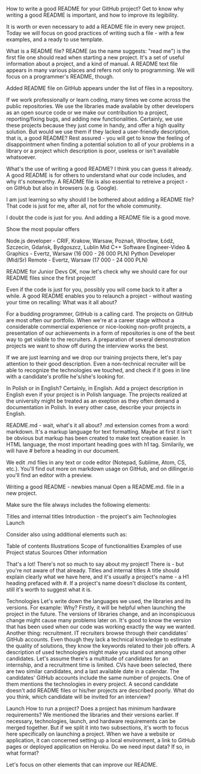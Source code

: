 How to write a good README for your GitHub project?
Get to know why writing a good README is important, and how to improve its legibility.

It is worth or even necessary to add a README file in every new project. Today we will focus on good practices of writing such a file - with a few examples, and a ready to use template.

What is a README file?
README (as the name suggests: "read me") is the first file one should read when starting a new project. It's a set of useful information about a project, and a kind of manual. A README text file appears in many various places and refers not only to programming. We will focus on a programmer's README, though. 

Added README file on GitHub appears under the list of files in a repository. 

If we work professionally or learn coding, many times we come across the public repositories. We use the libraries made available by other developers as an open source code or we make our contribution to a project, reporting/fixing bugs, and adding new functionalities. Certainly, we use these projects because they just come in handy, and offer a high quality solution. But would we use them if they lacked a user-friendly description, that is, a good README? 
Rest assured - you will get to know the feeling of disappointment when finding a potential solution to all of your problems in a library or a project which description is poor, useless or isn't available whatsoever. 


What's the use of writing a good README?
I think you can guess it already. A good README is for others to understand what our code includes, and why it's noteworthy. A README file is also essential to retreive a project - on GitHub but also in browsers (e.g. Google). 

I am just learning so why should I be bothered about adding a README file? That code is just for me, after all, not for the whole community.

I doubt the code is just for you. And adding a README file is a good move.

Show the most popular offers

Node.js developer - CRIF, Krakow, Warsaw, Poznań, Wrocław, Łódź, Szczecin, Gdańsk, Bydgoszcz, Lublin
Mid C++ Software Engineer-Video & Graphics - Evertz, Warsaw (16 000 - 26 000 PLN)
Python Developer (Mid/Sr) Remote - Evertz, Warsaw (17 000 - 24 000 PLN)

README for Junior Devs
OK, now let's check why we should care for our README files since the first project!

Even if the code is just for you, possibly you will come back to it after a while. A good README enables you to relaunch a project - without wasting your time on recalling: What was it all about? 

For a budding programmer, GitHub is a calling card. The projects on GitHub are most often our portfolio. When we're at a career stage without a considerable commercial experience or nice-looking non-profit projects, a presentation of our achievements in a form of repositories is one of the best way to get visible to the recruiters. A preparation of several demonstration projects we want to show off during the interview works the best. 

If we are just learning and we drop our training projects there, let's pay attention to their good description. Even a non-technical recruiter will be able to recognize the technologies we touched, and check if it goes in line with a candidate's profile he's/she's looking for.

In Polish or in English?
Certainly, in English. Add a project description in English even if your project is in Polish language. The projects realized at the university might be treated as an exeption as they often demand a documentation in Polish. In every other case, describe your projects in English.

README.md - wait, what's it all about?
.md extension comes from a word: markdown. It's a markup language for text formatting. Maybe at first it isn't be obvious but markup has been created to make text creation easier. In HTML language, the most important heading goes with h1 tag. Similarily, we will have # before a heading in our document.

We edit .md files in any text or code editor (Notepad, Sublime, Atom, CS, etc.). 
You'll find out more on markdown usage on GitHub, and on dillinger.io you'll find an editor with a preview.

Writing a good README - newbies manual
Open a README.md. file in a new project.

Make sure the file always includes the following elements:

Titles and internal titles
Introduction - the project's aim
Technologies
Launch

Consider also using additional elements such as: 

Table of contents
Illustrations
Scope of functionalities 
Examples of use
Project status 
Sources
Other information
 
That's a lot! There's not so much to say about my project!
There is - but you're not aware of that already. 
Titles and internal titles
A title should explain clearly what we have here, and it's usually a project's name - a H1 heading prefaced with #. If a project's name doesn't disclose its content, still it's worth to suggest what it is.

Technologies
Let's write down the languages we used, the libraries and its versions. 
For example:
Why? Firstly, it will be helpful when launching the project in the future. The versions of libraries change, and an inconspicuous change might cause many problems later on. It's good to know the version that has been used when our code was working exactly the way we wanted. 
Another thing: recruitment. IT recruiters browse through their candidates' GitHub accounts. Even though they lack a technical knowledge to estimate the quality of solutions, they know the keywords related to their job offers. A description of used technologies might make you stand out among other candidates. 
Let's assume there's a multitude of candidates for an internship, and a recruitment time is limited. CVs have been selected, there are two similar candidates, and a last available date in a calendar. The candidates' GitHub accounts include the same number of projects. One of them mentions the technologies in every project. A second candidate doesn't add README files or his/her projects are described poorly. What do you think, which candidate will be invited for an interview?

Launch
How to run a project? Does a project has minimum hardware requirements?
We mentioned the libraries and their versions earlier. If necessary, technologies, launch, and hardware requirements can be merged together. But if we split it into two subsections, it's worth to focus here specifically on launching a project. When we have a website or application, it can concerned setting up a local environment, a link to GitHub pages or deployed application on Heroku. Do we need input data? If so, in what format?

Let's focus on other elements that can improve our README.
